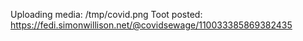 Uploading media: /tmp/covid.png
Toot posted: https://fedi.simonwillison.net/@covidsewage/110033385869382435
